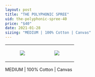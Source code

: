 ```yaml
---
layout: post
title: "THE POLYPHONIC SPREE"
uid: the-polyphonic-spree-40
price: "$40"
date: 2021-01-28
sizing: "MEDIUM | 100% Cotton | Canvas"
---
```




<table style="width:100%;"><tr><td style="vertical-align:top;">
      <figure class="tmblr-full" data-orig-height="2048" data-orig-width="1365" data-orig-src="https://concertshirts.netlify.app/shirts/0378/0378-01.jpg"><img src="https://64.media.tumblr.com/23f2c5858d1b3dd81d50396a97621ed6/c69c693179470058-ba/s540x810/e6ca058ec508c82266e9067e46ad3717035caf76.jpg" data-orig-height="2048" data-orig-width="1365" data-orig-src="https://concertshirts.netlify.app/shirts/0378/0378-01.jpg"/></figure></td>
    <td style="vertical-align:top;">
      <figure class="tmblr-full" data-orig-height="2048" data-orig-width="1365" data-orig-src="https://concertshirts.netlify.app/shirts/0378/0378-02.jpg"><img src="https://64.media.tumblr.com/53c6a385755e0ace8d195a764faf287c/c69c693179470058-ca/s540x810/8ea6c73b48c7732a5e75d6129cb6c98aa255b9fa.jpg" data-orig-height="2048" data-orig-width="1365" data-orig-src="https://concertshirts.netlify.app/shirts/0378/0378-02.jpg"/></figure></td>
  </tr></table><p>
  MEDIUM | 100% Cotton | Canvas
</p>
